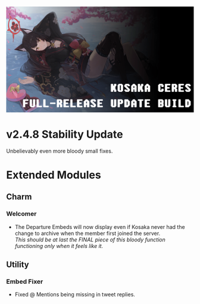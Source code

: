 ![](https://github.com/Ascellayn/Kosaka_Issues/blob/main/Ressources/Release_Changelog.png?raw=true)

# v2.4.8 Stability Update
Unbelievably even more bloody small fixes.  

# Extended Modules
## Charm
### Welcomer
- The Departure Embeds will now display even if Kosaka never had the change to archive when the member first joined the server.  
*This should be at last the FINAL piece of this bloody function functioning only when it feels like it.*

## Utility
### Embed Fixer
- Fixed @ Mentions being missing in tweet replies.